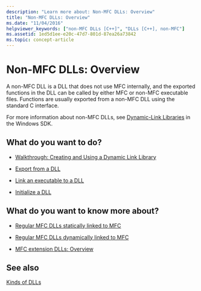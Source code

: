 ```yaml
---
description: "Learn more about: Non-MFC DLLs: Overview"
title: "Non-MFC DLLs: Overview"
ms.date: "11/04/2016"
helpviewer_keywords: ["non-MFC DLLs [C++]", "DLLs [C++], non-MFC"]
ms.assetid: 1ed5d1ee-e20c-47d7-801d-87ea26a73842
ms.topic: concept-article
---
```

# Non-MFC DLLs: Overview

A non-MFC DLL is a DLL that does not use MFC internally, and the exported functions in the DLL can be called by either MFC or non-MFC executable files. Functions are usually exported from a non-MFC DLL using the standard C interface.

For more information about non-MFC DLLs, see [Dynamic-Link Libraries](/windows/win32/dlls/dynamic-link-libraries) in the Windows SDK.

## What do you want to do?

- [Walkthrough: Creating and Using a Dynamic Link Library](walkthrough-creating-and-using-a-dynamic-link-library-cpp.md)

- [Export from a DLL](exporting-from-a-dll.md)

- [Link an executable to a DLL](linking-an-executable-to-a-dll.md)

- [Initialize a DLL](run-time-library-behavior.md#initializing-a-dll)

## What do you want to know more about?

- [Regular MFC DLLs statically linked to MFC](regular-dlls-statically-linked-to-mfc.md)

- [Regular MFC DLLs dynamically linked to MFC](regular-dlls-dynamically-linked-to-mfc.md)

- [MFC extension DLLs: Overview](extension-dlls-overview.md)

## See also

[Kinds of DLLs](kinds-of-dlls.md)
